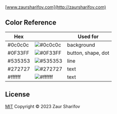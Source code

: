 [www.zaursharifov.com](http://zaursharifov.com)

## Color Reference

| Hex | | Used for |
| --- | - | --- |
| #0c0c0c | ![#0c0c0c](https://via.placeholder.com/10/0c0c0c?text=+)| background |
| #0F33FF | ![#0F33FF](https://via.placeholder.com/10/0F33FF?text=+)| button, shape, dot |
| #535353 | ![#535353](https://via.placeholder.com/10/535353?text=+)| line |
| #272727 | ![#272727](https://via.placeholder.com/10/272727?text=+)| text |
| #ffffff | ![#ffffff](https://via.placeholder.com/10/ffffff?text=+)| text |

## License 
[MIT](https://github.com/zeraphosa/www.zaursharifov.com/blob/main/LICENSE) Copyright ©  2023 Zaur Sharifov